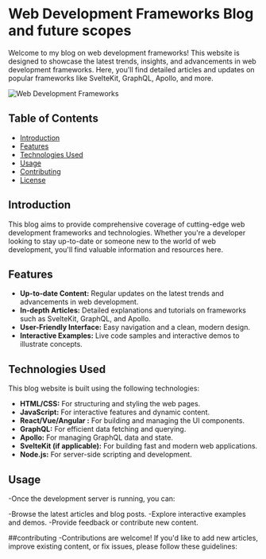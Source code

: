 # Web Development Frameworks Blog and future scopes

Welcome to my blog on web development frameworks! This website is designed to showcase the latest trends, insights, and advancements in web development frameworks. Here, you'll find detailed articles and updates on popular frameworks like SvelteKit, GraphQL, Apollo, and more.

![Web Development Frameworks](https://github.com/erenyeager101/Web-technology-frameworks/blob/main/blog.png)

## Table of Contents

- [Introduction](#introduction)
- [Features](#features)
- [Technologies Used](#technologies-used)
- [Usage](#usage)
- [Contributing](#contributing)
- [License](#license)

## Introduction

This blog aims to provide comprehensive coverage of cutting-edge web development frameworks and technologies. Whether you're a developer looking to stay up-to-date or someone new to the world of web development, you'll find valuable information and resources here.

## Features

- **Up-to-date Content:** Regular updates on the latest trends and advancements in web development.
- **In-depth Articles:** Detailed explanations and tutorials on frameworks such as SvelteKit, GraphQL, and Apollo.
- **User-Friendly Interface:** Easy navigation and a clean, modern design.
- **Interactive Examples:** Live code samples and interactive demos to illustrate concepts.

## Technologies Used

This blog website is built using the following technologies:

- **HTML/CSS:** For structuring and styling the web pages.
- **JavaScript:** For interactive features and dynamic content.
- **React/Vue/Angular :** For building and managing the UI components.
- **GraphQL:** For efficient data fetching and querying.
- **Apollo:** For managing GraphQL data and state.
- **SvelteKit (if applicable):** For building fast and modern web applications.
- **Node.js:** For server-side scripting and development.

## Usage
-Once the development server is running, you can:

-Browse the latest articles and blog posts.
-Explore interactive examples and demos.
-Provide feedback or contribute new content.

##contributing
-Contributions are welcome! If you'd like to add new articles, improve existing content, or fix issues, please follow these guidelines:
